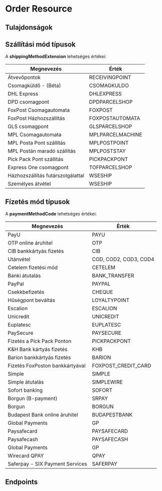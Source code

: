 # Order Resource

## Tulajdonságok

<ResourceProperties :resource="'order'" :lang="'hu'"/>

## Szállítási mód típusok

A **shippingMethodExtension** lehetséges értékei:

| Megnevezés |  Érték |
|------------|--------|
|      Átvevőpontok      |    RECEIVINGPOINT    |
|       Csomagküldő - (Béta)     |    CSOMAGKULDO    |
|       DHL Express     |    DHLEXPRESS    |
|       DPD csomagpont     |     DPDPARCELSHOP   |
|      FoxPost Csomagautomata      |    FOXPOST     |
|      FoxPost Házhozszállítás      |    FOXPOSTAUTOMATA    |
|      GLS csomagpont      |    GLSPARCELSHOP    |
|       MPL Csomagautomata     |    MPLPARCELMACHINE    |
|     MPL Posta Pont szállítás       |    MPLPOSTPOINT    |
|      MPL Postán maradó szállítás      |    MPLPOSTSTAY    |
|      Pick Pack Pont szállítás      |    PICKPACKPONT    |
|      Express One csomagpont      |    TOFPARCELSHOP     |
|      Házhozszállítás futárszolgálattal      |    WSESHIP    |
|       Személyes átvétel     |     WSESHIP   |

## Fízetés mód típusok

A **paymentMethodCode** lehetséges értékei:

| Megnevezés |  Érték |
|------------|--------|
|      PayU      |    PAYU    |
|       OTP online áruhitel     |    OTP    |
|       CIB bankkártyás fizetés     |    CIB    |
|       Utánvétel    |     COD, COD2, COD3, COD4   |
|      Cetelem fizetési mód      |    CETELEM   |
|      Banki átutalás     |    BANK_TRANSFER    |
|      PayPal      |    PAYPAL    |
|       Csekkbefizetés     |    CHEQUE    |
|     Hűségpont beváltás     |    LOYALTYPOINT    |
|      Escalion      |    ESCALION    |
|      Unicredit      |    UNICREDIT    |
|     Euplatesc      |    EUPLATESC   |
|      PaySecure      |    PAYSECURE    |
|       Fizetés a Pick Pack Ponton     |     PICKPACKPONT   |
|       K&H Bank kártyás fizetés    |     KHB   |
|       Barion bankkártyás fizetés     |     BARION   |
|       Fizetés FoxPoston bankkártyával    |     FOXPOST_CREDIT_CARD   |
|       Simple     |     SIMPLE   |
|       Simple átutalás     |     SIMPLEWIRE   |
|       Sofort banking    |     SOFORT   |
|       Borgun (B-payment)     |     SRPAY   |
|       Borgun     |     BORGUN   |
|       Budapest Bank online áruhitel     |     BUDAPESTBANK   |
|       Global Payments     |     GP   |
|       Paysafecard    |     PAYSAFECARD   |
|       Paysafecash     |     PAYSAFECASH   |
|       Global Payments     |     GP   |
|       Wirecard QPAY     |     QPAY   |
|       Saferpay - SIX Payment Services     |     SAFERPAY   |

## Endpoints

[//]: <> (GET ENDPOINT)
<ResourceEndpoint :resource="'order'" :endpoint="'get'" :lang="'hu'">

<template v-slot:responseJSON>

<<< @/docs/fixtures/api/order/response/json/get_id.json

</template>

<template v-slot:responseXML>

<<< @/docs/fixtures/api/order/response/xml/get_id.xml

</template>

</ResourceEndpoint>

[//]: <> (GETCOLLECTION ENDPOINT)
<ResourceEndpoint :resource="'order'" :endpoint="'getCollection'" :lang="'hu'">

<template v-slot:responseJSON>

<<< @/docs/fixtures/api/order/response/json/get_page.json

</template>

<template v-slot:responseXML>

<<< @/docs/fixtures/api/order/response/xml/get_page.xml

</template>

</ResourceEndpoint>

[//]: <> (POST ENDPOINT)
<ResourceEndpoint :resource="'order'" :endpoint="'post'" :lang="'hu'">

<template v-slot:request>

<<< @/docs/fixtures/api/order/request/post.json

</template>

<template v-slot:responseJSON>

<<< @/docs/fixtures/api/order/response/json/get_id.json

</template>

<template v-slot:responseXML>

<<< @/docs/fixtures/api/order/response/xml/get_id.xml

</template>

</ResourceEndpoint>

[//]: <> (PUT ENDPOINT)
<ResourceEndpoint :resource="'order'" :endpoint="'put'" :lang="'hu'">

<template v-slot:request>

<<< @/docs/fixtures/api/order/request/put.json

</template>

<template v-slot:responseJSON>

<<< @/docs/fixtures/api/order/response/json/get_id.json

</template>

<template v-slot:responseXML>

<<< @/docs/fixtures/api/order/response/xml/get_id.xml

</template>

</ResourceEndpoint>

[//]: <> (DELETE ENDPOINT)
<ResourceEndpoint :resource="'order'" :endpoint="'delete'" :lang="'hu'"/>

